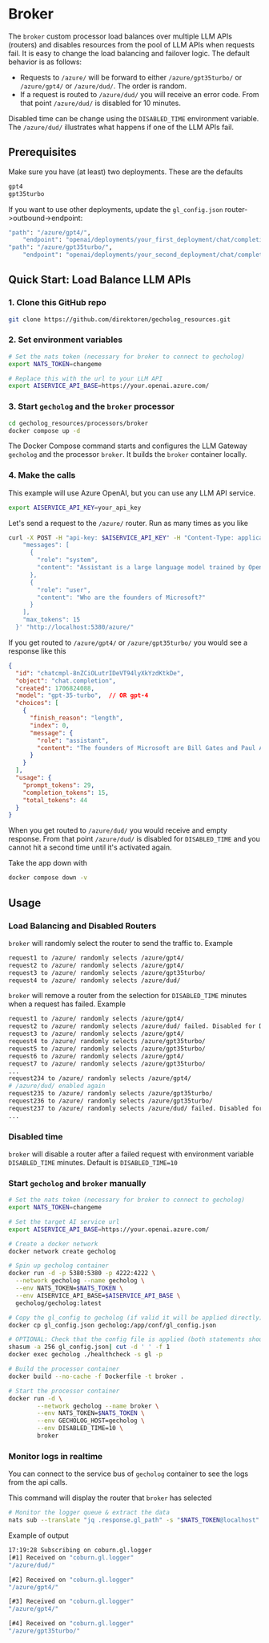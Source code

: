 # Broker

The `broker` custom processor load balances over multiple LLM APIs (routers) and disables resources from the pool of LLM APIs when requests fail. It is easy to change the load balancing and failover logic. The default behavior is as follows:

- Requests to `/azure/` will be forward to either `/azure/gpt35turbo/` or `/azure/gpt4/` or `/azure/dud/`. The order is random.
- If a request is routed to `/azure/dud/` you will receive an error code. From that point `/azure/dud/` is disabled for 10 minutes.

Disabled time can be change using the `DISABLED_TIME` environment variable. The `/azure/dud/` illustrates what happens if one of the LLM APIs fail.

## Prerequisites

Make sure you have (at least) two deployments. These are the defaults

```sh
gpt4
gpt35turbo
```

If you want to use other deployments, update the `gl_config.json` router->outbound->endpoint:

```sh
"path": "/azure/gpt4/",
    "endpoint": "openai/deployments/your_first_deployment/chat/completions?api-version=2023-05-15",
"path": "/azure/gpt35turbo/",
    "endpoint": "openai/deployments/your_second_deployment/chat/completions?api-version=2023-05-15",
```

## Quick Start: Load Balance LLM APIs
### 1. Clone this GitHub repo

```sh
git clone https://github.com/direktoren/gecholog_resources.git
```

### 2. Set environment variables

```sh
# Set the nats token (necessary for broker to connect to gecholog)
export NATS_TOKEN=changeme

# Replace this with the url to your LLM API
export AISERVICE_API_BASE=https://your.openai.azure.com/
```

### 3. Start `gecholog` and the `broker` processor

```sh
cd gecholog_resources/processors/broker
docker compose up -d
```

The Docker Compose command starts and configures the LLM Gateway `gecholog` and the processor `broker`. It builds the `broker` container locally. 


### 4. Make the calls

This example will use Azure OpenAI, but you can use any LLM API service.

```sh
export AISERVICE_API_KEY=your_api_key
```

Let's send a request to the `/azure/` router. Run as many times as you like

```sh
curl -X POST -H "api-key: $AISERVICE_API_KEY" -H "Content-Type: application/json" -d '{
    "messages": [
      {
        "role": "system",
        "content": "Assistant is a large language model trained by OpenAI."
      },
      {
        "role": "user",
        "content": "Who are the founders of Microsoft?"
      }
    ],
    "max_tokens": 15
  }' "http://localhost:5380/azure/"
```

If you get routed to `/azure/gpt4/` or `/azure/gpt35turbo/` you would see a response like this

```json
{
  "id": "chatcmpl-8nZCiOLutrIDeVT94lyXkYzdKtkDe",
  "object": "chat.completion",
  "created": 1706824088,
  "model": "gpt-35-turbo",  // OR gpt-4 
  "choices": [
    {
      "finish_reason": "length",
      "index": 0,
      "message": {
        "role": "assistant",
        "content": "The founders of Microsoft are Bill Gates and Paul Allen. They founded Microsoft on"
      }
    }
  ],
  "usage": {
    "prompt_tokens": 29,
    "completion_tokens": 15,
    "total_tokens": 44
  }
}
```

When you get routed to `/azure/dud/` you would receive and empty response. From that point `/azure/dud/` is disabled for `DISABLED_TIME` and you cannot hit a second time until it's activated again.

Take the app down with

```sh
docker compose down -v
```

## Usage 

### Load Balancing and Disabled Routers

`broker` will randomly select the router to send the traffic to. Example

```sh
request1 to /azure/ randomly selects /azure/gpt4/
request2 to /azure/ randomly selects /azure/gpt4/
request3 to /azure/ randomly selects /azure/gpt35turbo/
request4 to /azure/ randomly selects /azure/dud/
```

`broker` will remove a router from the selection for `DISABLED_TIME` minutes when a request has failed. Example

```sh
request1 to /azure/ randomly selects /azure/gpt4/
request2 to /azure/ randomly selects /azure/dud/ failed. Disabled for DISABLED_TIME minutes
request3 to /azure/ randomly selects /azure/gpt4/
request4 to /azure/ randomly selects /azure/gpt35turbo/
request5 to /azure/ randomly selects /azure/gpt35turbo/
request6 to /azure/ randomly selects /azure/gpt4/
request7 to /azure/ randomly selects /azure/gpt35turbo/
...
request234 to /azure/ randomly selects /azure/gpt4/
# /azure/dud/ enabled again
request235 to /azure/ randomly selects /azure/gpt35turbo/
request236 to /azure/ randomly selects /azure/gpt35turbo/
request237 to /azure/ randomly selects /azure/dud/ failed. Disabled for DISABLED_TIME minutes
...
```

### Disabled time

`broker` will disable a router after a failed request with environment variable `DISABLED_TIME` minutes. Default is `DISABLED_TIME=10`

### Start `gecholog` and `broker` manually

```sh
# Set the nats token (necessary for broker to connect to gecholog)
export NATS_TOKEN=changeme

# Set the target AI service url
export AISERVICE_API_BASE=https://your.openai.azure.com/

# Create a docker network
docker network create gecholog

# Spin up gecholog container
docker run -d -p 5380:5380 -p 4222:4222 \
  --network gecholog --name gecholog \
  --env NATS_TOKEN=$NATS_TOKEN \
  --env AISERVICE_API_BASE=$AISERVICE_API_BASE \
  gecholog/gecholog:latest

# Copy the gl_config to gecholog (if valid it will be applied directly)
docker cp gl_config.json gecholog:/app/conf/gl_config.json

# OPTIONAL: Check that the config file is applied (both statements should produce the same checksum)
shasum -a 256 gl_config.json| cut -d ' ' -f 1
docker exec gecholog ./healthcheck -s gl -p

# Build the processor container
docker build --no-cache -f Dockerfile -t broker .

# Start the processor container
docker run -d \
        --network gecholog --name broker \
        --env NATS_TOKEN=$NATS_TOKEN \
        --env GECHOLOG_HOST=gecholog \
        --env DISABLED_TIME=10 \
        broker
```

### Monitor logs in realtime

You can connect to the service bus of `gecholog` container to see the logs from the api calls. 

This command will display the router that `broker` has selected

```sh
# Monitor the logger queue & extract the data
nats sub --translate "jq .response.gl_path" -s "$NATS_TOKEN@localhost" "coburn.gl.logger"
```

Example of output

```sh
17:19:28 Subscribing on coburn.gl.logger 
[#1] Received on "coburn.gl.logger"
"/azure/dud/"

[#2] Received on "coburn.gl.logger"
"/azure/gpt4/"

[#3] Received on "coburn.gl.logger"
"/azure/gpt4/"

[#4] Received on "coburn.gl.logger"
"/azure/gpt35turbo/"
```

